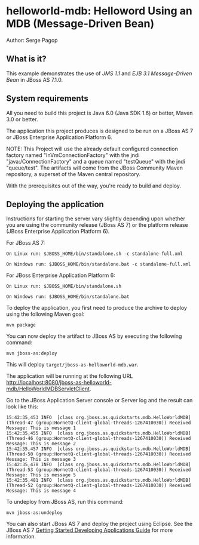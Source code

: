 helloworld-mdb: Helloword Using an MDB (Message-Driven Bean)
============================================================
Author: Serge Pagop

What is it?
-----------

This example demonstrates the use of *JMS 1.1* and *EJB 3.1 Message-Driven Bean* in JBoss AS 7.1.0.

System requirements
-------------------

All you need to build this project is Java 6.0 (Java SDK 1.6) or better, Maven
3.0 or better.

The application this project produces is designed to be run on a JBoss AS 7 or JBoss Enterprise Application Platform 6. 
 
NOTE:
This Project will use the already default configured connection factory named "InVmConnectionFactory" with the jndi "java:/ConnectionFactory" and a queue named "testQueue" with the jndi "queue/test".
The artifacts will come from the JBoss Community Maven repository, a superset of the Maven central repository.

With the prerequisites out of the way, you're ready to build and deploy.

Deploying the application
-------------------------

Instructions for starting the server vary slightly depending upon whether you are using
the community release (JBoss AS 7) or the platform release (JBoss Enterprise Application Platform 6).

For JBoss AS 7:

    On Linux run: $JBOSS_HOME/bin/standalone.sh -c standalone-full.xml

    On Windows run: $JBOSS_HOME/bin/standalone.bat -c standalone-full.xml

For JBoss Enterprise Application Platform 6:

    On Linux run: $JBOSS_HOME/bin/standalone.sh 

    On Windows run: $JBOSS_HOME/bin/standalone.bat

To deploy the application, you first need to produce the archive to deploy using
the following Maven goal:

    mvn package

You can now deploy the artifact to JBoss AS by executing the following command:

    mvn jboss-as:deploy

This will deploy `target/jboss-as-helloworld-mdb.war`.
 
The application will be running at the following URL <http://localhost:8080/jboss-as-helloworld-mdb/HelloWorldMDBServletClient>.

Go to the JBoss Application Server console or Server log and the result can look like this:

    15:42:35,453 INFO  [class org.jboss.as.quickstarts.mdb.HelloWorldMDB] (Thread-47 (group:HornetQ-client-global-threads-1267410030)) Received Message: This is message 1
    15:42:35,455 INFO  [class org.jboss.as.quickstarts.mdb.HelloWorldMDB] (Thread-46 (group:HornetQ-client-global-threads-1267410030)) Received Message: This is message 2
    15:42:35,457 INFO  [class org.jboss.as.quickstarts.mdb.HelloWorldMDB] (Thread-50 (group:HornetQ-client-global-threads-1267410030)) Received Message: This is message 3
    15:42:35,478 INFO  [class org.jboss.as.quickstarts.mdb.HelloWorldMDB] (Thread-53 (group:HornetQ-client-global-threads-1267410030)) Received Message: This is message 5
    15:42:35,481 INFO  [class org.jboss.as.quickstarts.mdb.HelloWorldMDB] (Thread-52 (group:HornetQ-client-global-threads-1267410030)) Received Message: This is message 4


To undeploy from JBoss AS, run this command:

    mvn jboss-as:undeploy

You can also start JBoss AS 7 and deploy the project using Eclipse. See the JBoss AS 7
<a href="https://docs.jboss.org/author/display/AS71/Getting+Started+Developing+Applications+Guide" title="Getting Started Developing Applications Guide">Getting Started Developing Applications Guide</a> 
for more information.